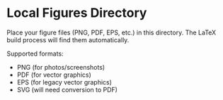 # Local Figures Directory

Place your figure files (PNG, PDF, EPS, etc.) in this directory.
The LaTeX build process will find them automatically.

Supported formats:
- PNG (for photos/screenshots)
- PDF (for vector graphics)
- EPS (for legacy vector graphics)
- SVG (will need conversion to PDF)
